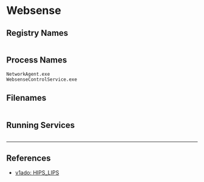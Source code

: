 # Websense

## Registry Names

```

```

## Process Names

```
NetworkAgent.exe
WebsenseControlService.exe
```

## Filenames

```

```

## Running Services

```

```

---
## References

- [v1ado: HIPS_LIPS](https://github.com/v1ado/HIPS_LIPS)